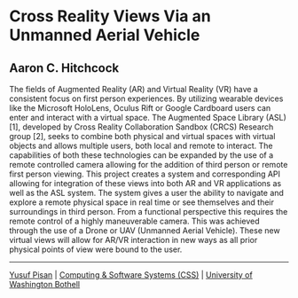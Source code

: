 # Cross Reality Views Via an Unmanned Aerial Vehicle

## Aaron C. Hitchcock

The fields of Augmented Reality (AR) and Virtual Reality (VR) have a consistent focus on first person experiences. By utilizing wearable devices like the Microsoft HoloLens, Oculus Rift or Google Cardboard users can enter and interact with a virtual space. The Augmented Space Library (ASL) [1], developed by Cross Reality Collaboration Sandbox (CRCS) Research group [2], seeks to combine both physical and virtual spaces with virtual objects and allows multiple users, both local and remote to interact. The capabilities of both these technologies can be expanded by the use of a remote controlled camera allowing for the addition of third person or remote first person viewing. This project creates a system and corresponding API allowing for integration of these views into both AR and VR applications as well as the ASL system. The system gives a user the ability to navigate and explore a remote physical space in real time or see themselves and their surroundings in third person. From a functional perspective this requires the remote control of a highly maneuverable camera. This was achieved through the use of a Drone or UAV (Unmanned Aerial Vehicle). These new virtual views will allow for AR/VR interaction in new ways as all prior physical points of view were bound to the user.

***

[Yusuf Pisan](https://pisanorg.github.io/yusuf/) | [Computing & Software Systems (CSS)](https://www.uwb.edu/css) | [University of Washington Bothell](https://www.uwb.edu/)
